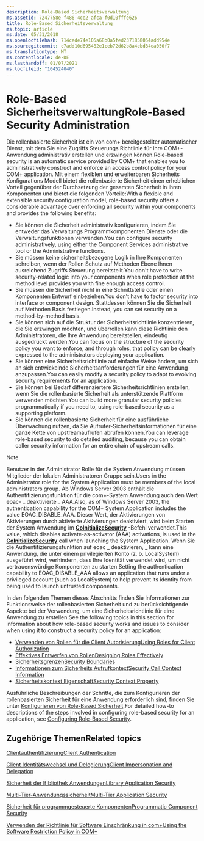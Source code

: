 ```yaml
---
description: Role-Based Sicherheitsverwaltung
ms.assetid: 7247758e-f486-4ce2-afca-f0d10fffe626
title: Role-Based Sicherheitsverwaltung
ms.topic: article
ms.date: 05/31/2018
ms.openlocfilehash: 714cede74e105a68b0a5fed2371858054add954e
ms.sourcegitcommit: c7add10d695482e1ceb72d62b8a4ebd84ea050f7
ms.translationtype: MT
ms.contentlocale: de-DE
ms.lasthandoff: 01/07/2021
ms.locfileid: "104524040"
---
```

# <a name="role-based-security-administration"></a><span data-ttu-id="bfeaf-103">Role-Based Sicherheitsverwaltung</span><span class="sxs-lookup"><span data-stu-id="bfeaf-103">Role-Based Security Administration</span></span>

<span data-ttu-id="bfeaf-104">Die rollenbasierte Sicherheit ist ein von com+ bereitgestellter automatischer Dienst, mit dem Sie eine Zugriffs Steuerungs Richtlinie für Ihre COM+-Anwendung administrativ erstellen und erzwingen können.</span><span class="sxs-lookup"><span data-stu-id="bfeaf-104">Role-based security is an automatic service provided by COM+ that enables you to administratively construct and enforce an access control policy for your COM+ application.</span></span> <span data-ttu-id="bfeaf-105">Mit einem flexiblen und erweiterbaren Sicherheits Konfigurations Modell bietet die rollenbasierte Sicherheit einen erheblichen Vorteil gegenüber der Durchsetzung der gesamten Sicherheit in ihren Komponenten und bietet die folgenden Vorteile:</span><span class="sxs-lookup"><span data-stu-id="bfeaf-105">With a flexible and extensible security configuration model, role-based security offers a considerable advantage over enforcing all security within your components and provides the following benefits:</span></span>

-   <span data-ttu-id="bfeaf-106">Sie können die Sicherheit administrativ konfigurieren, indem Sie entweder das Verwaltungs Programmkomponenten Dienste oder die Verwaltungsfunktionen verwenden.</span><span class="sxs-lookup"><span data-stu-id="bfeaf-106">You can configure security administratively, using either the Component Services administrative tool or the Administrative functions.</span></span>
-   <span data-ttu-id="bfeaf-107">Sie müssen keine sicherheitsbezogene Logik in Ihre Komponenten schreiben, wenn der Rollen Schutz auf Methoden Ebene Ihnen ausreichend Zugriffs Steuerung bereitstellt.</span><span class="sxs-lookup"><span data-stu-id="bfeaf-107">You don't have to write security-related logic into your components when role protection at the method level provides you with fine enough access control.</span></span>
-   <span data-ttu-id="bfeaf-108">Sie müssen die Sicherheit nicht in eine Schnittstelle oder einen Komponenten Entwurf einbeziehen.</span><span class="sxs-lookup"><span data-stu-id="bfeaf-108">You don't have to factor security into interface or component design.</span></span> <span data-ttu-id="bfeaf-109">Stattdessen können Sie die Sicherheit auf Methoden Basis festlegen.</span><span class="sxs-lookup"><span data-stu-id="bfeaf-109">Instead, you can set security on a method-by-method basis.</span></span>
-   <span data-ttu-id="bfeaf-110">Sie können sich auf die Struktur der Sicherheitsrichtlinie konzentrieren, die Sie erzwingen möchten, und überrollen kann diese Richtlinie den Administratoren, die Ihre Anwendung bereitstellen, eindeutig ausgedrückt werden.</span><span class="sxs-lookup"><span data-stu-id="bfeaf-110">You can focus on the structure of the security policy you want to enforce, and through roles, that policy can be clearly expressed to the administrators deploying your application.</span></span>
-   <span data-ttu-id="bfeaf-111">Sie können eine Sicherheitsrichtlinie auf einfache Weise ändern, um sich an sich entwickelnde Sicherheitsanforderungen für eine Anwendung anzupassen.</span><span class="sxs-lookup"><span data-stu-id="bfeaf-111">You can easily modify a security policy to adapt to evolving security requirements for an application.</span></span>
-   <span data-ttu-id="bfeaf-112">Sie können bei Bedarf differenziertere Sicherheitsrichtlinien erstellen, wenn Sie die rollenbasierte Sicherheit als unterstützende Plattform verwenden möchten.</span><span class="sxs-lookup"><span data-stu-id="bfeaf-112">You can build more granular security policies programmatically if you need to, using role-based security as a supporting platform.</span></span>
-   <span data-ttu-id="bfeaf-113">Sie können die rollenbasierte Sicherheit für eine ausführliche Überwachung nutzen, da Sie Aufrufer-Sicherheitsinformationen für eine ganze Kette von upstreamaufrufen abrufen können.</span><span class="sxs-lookup"><span data-stu-id="bfeaf-113">You can leverage role-based security to do detailed auditing, because you can obtain caller security information for an entire chain of upstream calls.</span></span>

> [!Note]  
> <span data-ttu-id="bfeaf-114">Benutzer in der Administrator Rolle für die System Anwendung müssen Mitglieder der lokalen Administratoren Gruppe sein.</span><span class="sxs-lookup"><span data-stu-id="bfeaf-114">Users in the Administrator role for the System Application must be members of the local administrators group.</span></span> <span data-ttu-id="bfeaf-115">Ab Windows Server 2003 enthält die Authentifizierungsfunktion für die com+-System Anwendung auch den Wert eoac- \_ deaktivierte \_ AAA.</span><span class="sxs-lookup"><span data-stu-id="bfeaf-115">Also, as of Windows Server 2003, the authentication capability for the COM+ System Application includes the value EOAC\_DISABLE\_AAA.</span></span> <span data-ttu-id="bfeaf-116">Dieser Wert, der Aktivierungen von Aktivierungen durch aktivierte Aktivierungen deaktiviert, wird beim Starten der System Anwendung im [**CoInitializeSecurity**](/windows/desktop/api/combaseapi/nf-combaseapi-coinitializesecurity) -Befehl verwendet.</span><span class="sxs-lookup"><span data-stu-id="bfeaf-116">This value, which disables activate-as-activator (AAA) activations, is used in the [**CoInitializeSecurity**](/windows/desktop/api/combaseapi/nf-combaseapi-coinitializesecurity) call when launching the System Application.</span></span> <span data-ttu-id="bfeaf-117">Wenn Sie die Authentifizierungsfunktion auf eoac \_ deaktivieren, \_ kann eine Anwendung, die unter einem privilegierten Konto (z. b. LocalSystem) ausgeführt wird, verhindern, dass Ihre Identität verwendet wird, um nicht vertrauenswürdige Komponenten zu starten.</span><span class="sxs-lookup"><span data-stu-id="bfeaf-117">Setting the authentication capability to EOAC\_DISABLE\_AAA allows an application that runs under a privileged account (such as LocalSystem) to help prevent its identity from being used to launch untrusted components.</span></span>

 

<span data-ttu-id="bfeaf-118">In den folgenden Themen dieses Abschnitts finden Sie Informationen zur Funktionsweise der rollenbasierten Sicherheit und zu berücksichtigende Aspekte bei der Verwendung, um eine Sicherheitsrichtlinie für eine Anwendung zu erstellen:</span><span class="sxs-lookup"><span data-stu-id="bfeaf-118">See the following topics in this section for information about how role-based security works and issues to consider when using it to construct a security policy for an application:</span></span>

-   [<span data-ttu-id="bfeaf-119">Verwenden von Rollen für die Client Autorisierung</span><span class="sxs-lookup"><span data-stu-id="bfeaf-119">Using Roles for Client Authorization</span></span>](using-roles-for-client-authorization.md)
-   [<span data-ttu-id="bfeaf-120">Effektives Entwerfen von Rollen</span><span class="sxs-lookup"><span data-stu-id="bfeaf-120">Designing Roles Effectively</span></span>](designing-roles-effectively.md)
-   [<span data-ttu-id="bfeaf-121">Sicherheitsgrenzen</span><span class="sxs-lookup"><span data-stu-id="bfeaf-121">Security Boundaries</span></span>](security-boundaries.md)
-   [<span data-ttu-id="bfeaf-122">Informationen zum Sicherheits Aufrufkontext</span><span class="sxs-lookup"><span data-stu-id="bfeaf-122">Security Call Context Information</span></span>](security-call-context-information.md)
-   [<span data-ttu-id="bfeaf-123">Sicherheitskontext Eigenschaft</span><span class="sxs-lookup"><span data-stu-id="bfeaf-123">Security Context Property</span></span>](security-context-property.md)

<span data-ttu-id="bfeaf-124">Ausführliche Beschreibungen der Schritte, die zum Konfigurieren der rollenbasierten Sicherheit für eine Anwendung erforderlich sind, finden Sie unter [Konfigurieren von Role-Based Sicherheit](configuring-role-based-security.md).</span><span class="sxs-lookup"><span data-stu-id="bfeaf-124">For detailed how-to descriptions of the steps involved in configuring role-based security for an application, see [Configuring Role-Based Security](configuring-role-based-security.md).</span></span>

## <a name="related-topics"></a><span data-ttu-id="bfeaf-125">Zugehörige Themen</span><span class="sxs-lookup"><span data-stu-id="bfeaf-125">Related topics</span></span>

<dl> <dt>

[<span data-ttu-id="bfeaf-126">Clientauthentifizierung</span><span class="sxs-lookup"><span data-stu-id="bfeaf-126">Client Authentication</span></span>](client-authentication.md)
</dt> <dt>

[<span data-ttu-id="bfeaf-127">Client Identitätswechsel und Delegierung</span><span class="sxs-lookup"><span data-stu-id="bfeaf-127">Client Impersonation and Delegation</span></span>](client-impersonation-and-delegation.md)
</dt> <dt>

[<span data-ttu-id="bfeaf-128">Sicherheit der Bibliothek Anwendungen</span><span class="sxs-lookup"><span data-stu-id="bfeaf-128">Library Application Security</span></span>](library-application-security.md)
</dt> <dt>

[<span data-ttu-id="bfeaf-129">Multi-Tier-Anwendungssicherheit</span><span class="sxs-lookup"><span data-stu-id="bfeaf-129">Multi-Tier Application Security</span></span>](multi-tier-application-security.md)
</dt> <dt>

[<span data-ttu-id="bfeaf-130">Sicherheit für programmgesteuerte Komponenten</span><span class="sxs-lookup"><span data-stu-id="bfeaf-130">Programmatic Component Security</span></span>](programmatic-component-security.md)
</dt> <dt>

[<span data-ttu-id="bfeaf-131">Verwenden der Richtlinie für Software Einschränkung in com+</span><span class="sxs-lookup"><span data-stu-id="bfeaf-131">Using the Software Restriction Policy in COM+</span></span>](using-the-software-restriction-policy-in-com-.md)
</dt> </dl>

 

 
